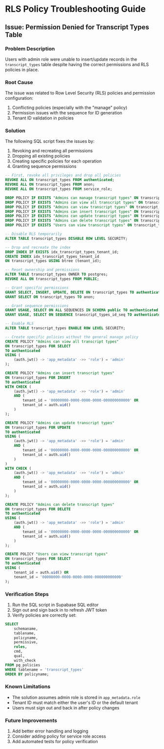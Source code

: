 # RLS Policy Troubleshooting Guide

## Issue: Permission Denied for Transcript Types Table

### Problem Description
Users with admin role were unable to insert/update records in the `transcript_types` table despite having the correct permissions and RLS policies in place.

### Root Cause
The issue was related to Row Level Security (RLS) policies and permission configuration:
1. Conflicting policies (especially with the "manage" policy)
2. Permission issues with the sequence for ID generation
3. Tenant ID validation in policies

### Solution
The following SQL script fixes the issues by:
1. Revoking and recreating all permissions
2. Dropping all existing policies
3. Creating specific policies for each operation
4. Granting sequence permissions

```sql
-- First, revoke all privileges and drop all policies
REVOKE ALL ON transcript_types FROM authenticated;
REVOKE ALL ON transcript_types FROM anon;
REVOKE ALL ON transcript_types FROM service_role;

DROP POLICY IF EXISTS "Admins can manage transcript types" ON transcript_types CASCADE;
DROP POLICY IF EXISTS "Admins can view all transcript types" ON transcript_types CASCADE;
DROP POLICY IF EXISTS "Admins can view transcript types" ON transcript_types CASCADE;
DROP POLICY IF EXISTS "Admins can insert transcript types" ON transcript_types CASCADE;
DROP POLICY IF EXISTS "Admins can update transcript types" ON transcript_types CASCADE;
DROP POLICY IF EXISTS "Admins can delete transcript types" ON transcript_types CASCADE;
DROP POLICY IF EXISTS "Users can view transcript types" ON transcript_types CASCADE;

-- Disable RLS temporarily
ALTER TABLE transcript_types DISABLE ROW LEVEL SECURITY;

-- Drop and recreate the index
DROP INDEX IF EXISTS idx_transcript_types_tenant_id;
CREATE INDEX idx_transcript_types_tenant_id
ON transcript_types USING btree (tenant_id);

-- Reset ownership and permissions
ALTER TABLE transcript_types OWNER TO postgres;
REVOKE ALL ON transcript_types FROM PUBLIC;

-- Grant specific permissions
GRANT SELECT, INSERT, UPDATE, DELETE ON transcript_types TO authenticated;
GRANT SELECT ON transcript_types TO anon;

-- Grant sequence permissions
GRANT USAGE, SELECT ON ALL SEQUENCES IN SCHEMA public TO authenticated;
GRANT USAGE, SELECT ON SEQUENCE transcript_types_id_seq TO authenticated;

-- Enable RLS
ALTER TABLE transcript_types ENABLE ROW LEVEL SECURITY;

-- Create specific policies without the general manage policy
CREATE POLICY "Admins can view all transcript types"
ON transcript_types FOR SELECT
TO authenticated
USING (
    (auth.jwt() -> 'app_metadata' ->> 'role') = 'admin'
);

CREATE POLICY "Admins can insert transcript types"
ON transcript_types FOR INSERT
TO authenticated
WITH CHECK (
    (auth.jwt() -> 'app_metadata' ->> 'role') = 'admin'
    AND (
        tenant_id = '00000000-0000-0000-0000-000000000000' OR
        tenant_id = auth.uid()
    )
);

CREATE POLICY "Admins can update transcript types"
ON transcript_types FOR UPDATE
TO authenticated
USING (
    (auth.jwt() -> 'app_metadata' ->> 'role') = 'admin'
    AND (
        tenant_id = '00000000-0000-0000-0000-000000000000' OR
        tenant_id = auth.uid()
    )
)
WITH CHECK (
    (auth.jwt() -> 'app_metadata' ->> 'role') = 'admin'
    AND (
        tenant_id = '00000000-0000-0000-0000-000000000000' OR
        tenant_id = auth.uid()
    )
);

CREATE POLICY "Admins can delete transcript types"
ON transcript_types FOR DELETE
TO authenticated
USING (
    (auth.jwt() -> 'app_metadata' ->> 'role') = 'admin'
    AND (
        tenant_id = '00000000-0000-0000-0000-000000000000' OR
        tenant_id = auth.uid()
    )
);

CREATE POLICY "Users can view transcript types"
ON transcript_types FOR SELECT
TO authenticated
USING (
    tenant_id = auth.uid() OR
    tenant_id = '00000000-0000-0000-0000-000000000000'
);
```

### Verification Steps
1. Run the SQL script in Supabase SQL editor
2. Sign out and sign back in to refresh JWT token
3. Verify policies are correctly set:
```sql
SELECT 
    schemaname,
    tablename,
    policyname,
    permissive,
    roles,
    cmd,
    qual,
    with_check
FROM pg_policies 
WHERE tablename = 'transcript_types'
ORDER BY policyname;
```

### Known Limitations
- The solution assumes admin role is stored in `app_metadata.role`
- Tenant ID must match either the user's ID or the default tenant
- Users must sign out and back in after policy changes

### Future Improvements
1. Add better error handling and logging
2. Consider adding policy for service role access
3. Add automated tests for policy verification 